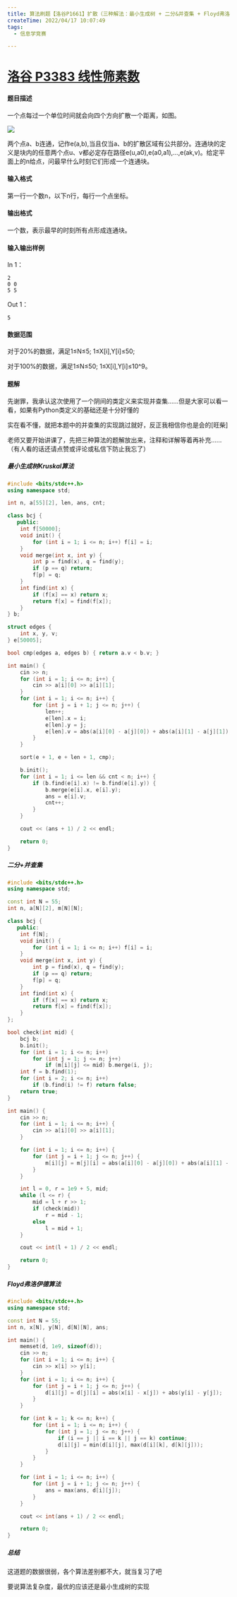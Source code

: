 ```yaml
---
title: 算法刷题【洛谷P1661】扩散（三种解法：最小生成树 + 二分&并查集 + Floyd弗洛伊德）
createTime: 2022/04/17 10:07:49
tags:
  - 信息学竞赛

---
```


# [洛谷 P3383 线性筛素数](https://www.luogu.com.cn/problem/P3383)

#### 题目描述

一个点每过一个单位时间就会向四个方向扩散一个距离，如图。

![](../images/911c567397b4b02fadc356808886410c.png)

两个点a、b连通，记作e(a,b),当且仅当a、b的扩散区域有公共部分。连通块的定义是块内的任意两个点u、v都必定存在路径e(u,a0),e(a0,a1),…,e(ak,v)。给定平面上的n给点，问最早什么时刻它们形成一个连通块。

#### 输入格式

第一行一个数n，以下n行，每行一个点坐标。

#### 输出格式

一个数，表示最早的时刻所有点形成连通块。

#### 输入输出样例

In 1：

```text
2
0 0
5 5
```

Out 1：

```text
5
```

#### 数据范围

对于20%的数据，满足1≤N≤5; 1≤X[i],Y[i]≤50;

对于100%的数据，满足1≤N≤50; 1≤X[i],Y[i]≤10^9。

#### 题解

先谢罪，我承认这次使用了一个阴间的类定义来实现并查集……但是大家可以看一看，如果有Python类定义的基础还是十分好懂的

实在看不懂，就把本题中的并查集的实现跳过就好，反正我相信你也是会的[旺柴]

老师又要开始讲课了，先把三种算法的题解放出来，注释和详解等着再补充……（有人看的话还请点赞或评论或私信下防止我忘了）

##### 最小生成树Kruskal算法

```cpp
#include <bits/stdc++.h>
using namespace std;

int n, a[55][2], len, ans, cnt;

class bcj {
   public:
    int f[50000];
    void init() {
        for (int i = 1; i <= n; i++) f[i] = i;
    }
    void merge(int x, int y) {
        int p = find(x), q = find(y);
        if (p == q) return;
        f[p] = q;
    }
    int find(int x) {
        if (f[x] == x) return x;
        return f[x] = find(f[x]);
    }
} b;

struct edges {
    int x, y, v;
} e[50005];

bool cmp(edges a, edges b) { return a.v < b.v; }

int main() {
    cin >> n;
    for (int i = 1; i <= n; i++) {
        cin >> a[i][0] >> a[i][1];
    }
    for (int i = 1; i <= n; i++) {
        for (int j = i + 1; j <= n; j++) {
            len++;
            e[len].x = i;
            e[len].y = j;
            e[len].v = abs(a[i][0] - a[j][0]) + abs(a[i][1] - a[j][1]);
        }
    }

    sort(e + 1, e + len + 1, cmp);

    b.init();
    for (int i = 1; i <= len && cnt < n; i++) {
        if (b.find(e[i].x) != b.find(e[i].y)) {
            b.merge(e[i].x, e[i].y);
            ans = e[i].v;
            cnt++;
        }
    }

    cout << (ans + 1) / 2 << endl;

    return 0;
}
```

##### 二分+并查集

```cpp
#include <bits/stdc++.h>
using namespace std;

const int N = 55;
int n, a[N][2], m[N][N];

class bcj {
   public:
    int f[N];
    void init() {
        for (int i = 1; i <= n; i++) f[i] = i;
    }
    void merge(int x, int y) {
        int p = find(x), q = find(y);
        if (p == q) return;
        f[p] = q;
    }
    int find(int x) {
        if (f[x] == x) return x;
        return f[x] = find(f[x]);
    }
};

bool check(int mid) {
    bcj b;
    b.init();
    for (int i = 1; i <= n; i++)
        for (int j = 1; j <= n; j++)
            if (m[i][j] <= mid) b.merge(i, j);
    int f = b.find(1);
    for (int i = 2; i <= n; i++)
        if (b.find(i) != f) return false;
    return true;
}

int main() {
    cin >> n;
    for (int i = 1; i <= n; i++) {
        cin >> a[i][0] >> a[i][1];
    }

    for (int i = 1; i <= n; i++) {
        for (int j = i + 1; j <= n; j++) {
            m[i][j] = m[j][i] = abs(a[i][0] - a[j][0]) + abs(a[i][1] - a[j][1]);
        }
    }

    int l = 0, r = 1e9 + 5, mid;
    while (l <= r) {
        mid = l + r >> 1;
        if (check(mid))
            r = mid - 1;
        else
            l = mid + 1;
    }

    cout << int(l + 1) / 2 << endl;

    return 0;
}
```

##### Floyd弗洛伊德算法

```cpp
#include <bits/stdc++.h>
using namespace std;

const int N = 55;
int n, x[N], y[N], d[N][N], ans;

int main() {
    memset(d, 1e9, sizeof(d));
    cin >> n;
    for (int i = 1; i <= n; i++) {
        cin >> x[i] >> y[i];
    }
    for (int i = 1; i <= n; i++) {
        for (int j = i + 1; j <= n; j++) {
            d[i][j] = d[j][i] = abs(x[i] - x[j]) + abs(y[i] - y[j]);
        }
    }

    for (int k = 1; k <= n; k++) {
        for (int i = 1; i <= n; i++) {
            for (int j = 1; j <= n; j++) {
                if (i == j || i == k || j == k) continue;
                d[i][j] = min(d[i][j], max(d[i][k], d[k][j]));
            }
        }
    }

    for (int i = 1; i <= n; i++) {
        for (int j = i + 1; j <= n; j++) {
            ans = max(ans, d[i][j]);
        }
    }

    cout << int(ans + 1) / 2 << endl;

    return 0;
}
```

##### 总结

这道题的数据很弱，各个算法差别都不大，就当复习了吧

要说算法复杂度，最优的应该还是最小生成树的实现
